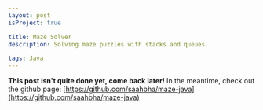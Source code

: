```yaml
---
layout: post
isProject: true

title: Maze Solver
description: Solving maze puzzles with stacks and queues.

tags: Java
---
```


**This post isn't quite done yet, come back later!**
In the meantime, check out the github page: [https://github.com/saahbha/maze-java](https://github.com/saahbha/maze-java)
